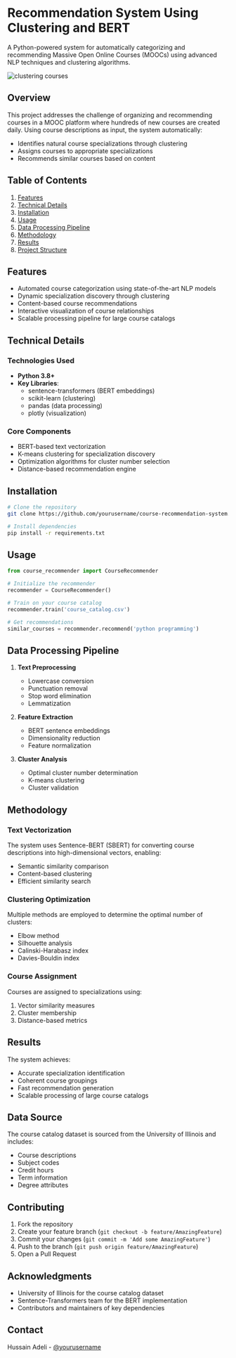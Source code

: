 # Recommendation System Using Clustering and BERT

A Python-powered system for automatically categorizing and recommending Massive Open Online Courses (MOOCs) using advanced NLP techniques and clustering algorithms.

<img src="https://cf-courses-data.s3.us.cloud-object-storage.appdomain.cloud/IBMSkillsNetwork-GPXX0QZ9EN/images/course%20recommendation.png" alt="clustering courses">

## Overview

This project addresses the challenge of organizing and recommending courses in a MOOC platform where hundreds of new courses are created daily. Using course descriptions as input, the system automatically:
- Identifies natural course specializations through clustering
- Assigns courses to appropriate specializations
- Recommends similar courses based on content

## Table of Contents

1. [Features](#features)
2. [Technical Details](#technical-details)
3. [Installation](#installation)
4. [Usage](#usage)
5. [Data Processing Pipeline](#data-processing-pipeline)
6. [Methodology](#methodology)
7. [Results](#results)
8. [Project Structure](#project-structure)

## Features

- Automated course categorization using state-of-the-art NLP models
- Dynamic specialization discovery through clustering
- Content-based course recommendations
- Interactive visualization of course relationships
- Scalable processing pipeline for large course catalogs

## Technical Details

### Technologies Used

- **Python 3.8+**
- **Key Libraries**:
  - sentence-transformers (BERT embeddings)
  - scikit-learn (clustering)
  - pandas (data processing)
  - plotly (visualization)

### Core Components

- BERT-based text vectorization
- K-means clustering for specialization discovery
- Optimization algorithms for cluster number selection
- Distance-based recommendation engine

## Installation

```bash
# Clone the repository
git clone https://github.com/yourusername/course-recommendation-system.git

# Install dependencies
pip install -r requirements.txt
```

## Usage

```python
from course_recommender import CourseRecommender

# Initialize the recommender
recommender = CourseRecommender()

# Train on your course catalog
recommender.train('course_catalog.csv')

# Get recommendations
similar_courses = recommender.recommend('python programming')
```

## Data Processing Pipeline

1. **Text Preprocessing**
   - Lowercase conversion
   - Punctuation removal
   - Stop word elimination
   - Lemmatization

2. **Feature Extraction**
   - BERT sentence embeddings
   - Dimensionality reduction
   - Feature normalization

3. **Cluster Analysis**
   - Optimal cluster number determination
   - K-means clustering
   - Cluster validation

## Methodology

### Text Vectorization

The system uses Sentence-BERT (SBERT) for converting course descriptions into high-dimensional vectors, enabling:
- Semantic similarity comparison
- Content-based clustering
- Efficient similarity search

### Clustering Optimization

Multiple methods are employed to determine the optimal number of clusters:
- Elbow method
- Silhouette analysis
- Calinski-Harabasz index
- Davies-Bouldin index

### Course Assignment

Courses are assigned to specializations using:
1. Vector similarity measures
2. Cluster membership
3. Distance-based metrics

## Results

The system achieves:
- Accurate specialization identification
- Coherent course groupings
- Fast recommendation generation
- Scalable processing of large course catalogs


## Data Source

The course catalog dataset is sourced from the University of Illinois and includes:
- Course descriptions
- Subject codes
- Credit hours
- Term information
- Degree attributes

## Contributing

1. Fork the repository
2. Create your feature branch (`git checkout -b feature/AmazingFeature`)
3. Commit your changes (`git commit -m 'Add some AmazingFeature'`)
4. Push to the branch (`git push origin feature/AmazingFeature`)
5. Open a Pull Request

## Acknowledgments

- University of Illinois for the course catalog dataset
- Sentence-Transformers team for the BERT implementation
- Contributors and maintainers of key dependencies

## Contact

Hussain Adeli - [@yourusername](https://github.com/mhadeli)
